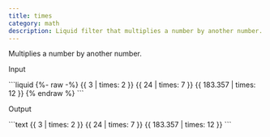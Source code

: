 ```yaml
---
title: times
category: math
description: Liquid filter that multiplies a number by another number.
---
```


Multiplies a number by another number.

<p class="code-label">Input</p>
```liquid
{%- raw -%}
{{ 3 | times: 2 }}
{{ 24 | times: 7 }}
{{ 183.357 | times: 12 }}
{% endraw %}
```

<p class="code-label">Output</p>
```text
{{ 3 | times: 2 }}
{{ 24 | times: 7 }}
{{ 183.357 | times: 12 }}
```
